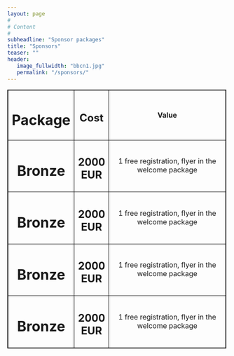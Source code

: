 ```yaml
---
layout: page
#
# Content
#
subheadline: "Sponsor packages"
title: "Sponsors"
teaser: ""
header:
   image_fullwidth: "bbcn1.jpg"
   permalink: "/sponsors/"
---
```


<table border="1" style="width:500px; text-align:center; vertical-align=middle; border:1px solid black; ">
 
 <tr>
  <th width="50"> <h1>Package</h1> </th>
  <th width="50"> <h2>Cost</h2> </th>
  <th width="450" style="text-align:center;" > Value </th>
 </tr>
 
 <tr>
  <td width="50"> <h1>Bronze</h1> </td>
  <td width="50"> <h2>2000 EUR</h2> </td>
  <td width="400" style="text-align:center;" > 
	1 free registration, flyer in the welcome package 
  </td>
 </tr>
 
 <tr>
  <td width="50"> <h1>Bronze</h1> </td>
  <td width="50"> <h2>2000 EUR</h2> </td>
  <td width="400" style="text-align:center;" > 
	1 free registration, flyer in the welcome package 
  </td>
 </tr>
 
 <tr>
  <td width="50"> <h1>Bronze</h1> </td>
  <td width="50"> <h2>2000 EUR</h2> </td>
  <td width="400" style="text-align:center;" > 
	1 free registration, flyer in the welcome package 
  </td>
 </tr>
 
 <tr>
  <td width="50"> <h1>Bronze</h1> </td>
  <td width="50"> <h2>2000 EUR</h2> </td>
  <td width="400" style="text-align:center;" > 
	1 free registration, flyer in the welcome package 
  </td>
 </tr>

</table>


